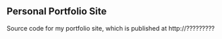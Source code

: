 ## Personal Portfolio Site

Source code for my portfolio site, which is published at  http://?????????
